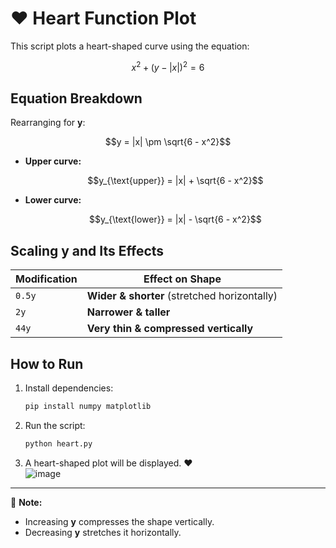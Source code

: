 # ❤️ Heart Function Plot

This script plots a heart-shaped curve using the equation:

```math
x^2 + (y - |x|)^2 = 6
```

## Equation Breakdown  
Rearranging for **y**:

```math
y = |x| \pm \sqrt{6 - x^2}
```

- **Upper curve:**  
  ```math
  y_{\text{upper}} = |x| + \sqrt{6 - x^2}
  ```
- **Lower curve:**  
  ```math
  y_{\text{lower}} = |x| - \sqrt{6 - x^2}
  ```

## Scaling **y** and Its Effects  
| Modification | Effect on Shape |
|-------------|----------------|
| `0.5y`  | **Wider & shorter** (stretched horizontally) |
| `2y`    | **Narrower & taller** |
| `44y`   | **Very thin & compressed vertically** |

## How to Run  
1. Install dependencies:  
   ```sh
   pip install numpy matplotlib
   ```
2. Run the script:  
   ```sh
   python heart.py
   ```
3. A heart-shaped plot will be displayed. ❤️  
![image](https://github.com/user-attachments/assets/e345bced-6837-4bad-8e2f-b720d061f6a8)



---

📌 **Note:**  
- Increasing **y** compresses the shape vertically.  
- Decreasing **y** stretches it horizontally.  

